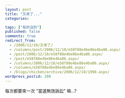 ```yaml
---
layout: post
title: "又來了..."
categories:

tags: ["有的沒的"]
published: false
comments: true
redirect_from:
  - /2006/12/10/又來了/
  - /columns/post/2006/12/10/e58f88e4be86e4ba86.aspx/
  - /post/2006/12/10/e58f88e4be86e4ba86.aspx/
  - /post/e58f88e4be86e4ba86.aspx/
  - /columns/2006/12/10/e58f88e4be86e4ba86.aspx/
  - /columns/e58f88e4be86e4ba86.aspx/
  - /blogs/chicken/archive/2006/12/10/1998.aspx/
wordpress_postid: 200
---
```


每次都要來一次 "當選無效訴訟" 嘛...?
